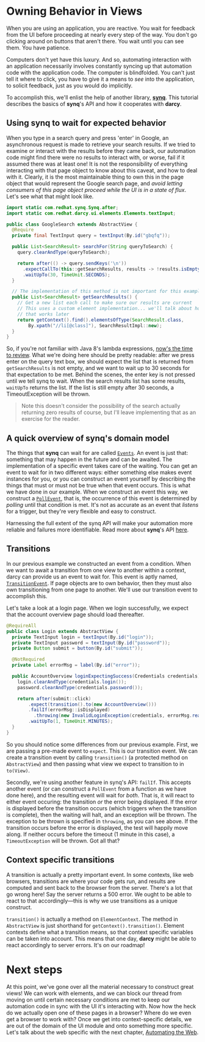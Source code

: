 # Owning Behavior in Views

When you are using an application, you are reactive. You wait for feedback from the UI before proceeding at nearly every step of the way. You don't go clicking around on buttons that aren't there. You wait until you can see them. You have patience.

Computers don't yet have this luxury. And so, automating interaction with an application necessarily involves constantly syncing up that automation code with the application code. The computer is blindfolded. You can't just tell it where to click, you have to give it a means to _see_ into the application, to solicit feedback, just as you would do implicitly.

To accomplish this, we'll enlist the help of another library, [**synq**](https://github.com/darcy-framework/synq). This tutorial describes the basics of **synq**'s API and how it cooperates with **darcy**.

## Using synq to wait for expected behavior

When you type in a search query and press 'enter' in Google, an asynchronous request is made to retrieve your search results. If we tried to examine or interact with the results before they came back, our automation code might find there were no results to interact with, or worse, fail if it assumed there was at least one! It is not the responsibility of everything interacting with that page object to know about this caveat, and how to deal with it. Clearly, it is the most maintainable thing to own this in the page object that would represent the Google search page, and _avoid letting consumers of this page object proceed while the UI is in a state of flux_. Let's see what that might look like.

```java
import static com.redhat.synq.Synq.after;
import static com.redhat.darcy.ui.elements.Elements.textInput;

public class GoogleSearch extends AbstractView {
  @Require
  private final TextInput query = textInput(By.id("gbqfq"));

  public List<SearchResult> searchFor(String queryToSearch) {
    query.clearAndType(queryToSearch);

    return after(() -> query.sendKeys('\n'))
      .expectCallTo(this::getSearchResults, results -> !results.isEmpty())
      .waitUpTo(30, TimeUnit.SECONDS);
  }

  // The implementation of this method is not important for this example
  public List<SearchResult> getSearchResults() {
    // Get a new list each call to make sure our results are current
    // This uses a custom element implementation... we'll talk about how
    // that works later
    return getContext().find().elementsOfType(SearchResult.class,
        By.xpath("//li[@class]"), SearchResultImpl::new);
  }
}
```

So, if you're not familiar with Java 8's lambda expressions, [now's the time to review](http://docs.oracle.com/javase/tutorial/java/javaOO/lambdaexpressions.html). What we're doing here should be pretty readable: after we press enter on the query text box, we should expect the list that is returned from `getSearchResults` is not empty, and we want to wait up to 30 seconds for that expectation to be met. Behind the scenes, the enter key is not pressed until we tell synq to wait. When the search results list has some results, `waitUpTo` returns the list. If the list is still empty after 30 seconds, a TimeoutException will be thrown.

> Note this doesn't consider the possibility of the search actually returning zero results of course, but I'll leave implementing that as an exercise for the reader.

## A quick overview of synq's domain model

The things that **synq** can wait for are called [`Events`](https://github.com/darcy-framework/synq/blob/master/src/main/java/com/redhat/synq/Event.java). An event is just that: something that may happen in the future and can be awaited. The implementation of a specific event takes care of the waiting. You can get an event to wait for in two different ways: either something else makes event instances for you, or you can construct an event yourself by describing the things that must or must not be true when that event occurs. This is what we have done in our example. When we construct an event this way, we construct a [`PollEvent`](https://github.com/darcy-framework/synq/blob/master/src/main/java/com/redhat/synq/PollEvent.java), that is, the occurrence of this event is determined by _polling_ until that condition is met. It's not as accurate as an event that _listens_ for a trigger, but they're very flexible and easy to construct.

Harnessing the full extent of the synq API will make your automation more reliable and failures more identifiable. Read more about **synq**'s API [here](https://github.com/darcy-framework/synq).

## Transitions

In our previous example we constructed an event from a condition. When we want to await a transition from one view to another within a context, darcy can provide us an event to wait for. This event is aptly named, [`TransitionEvent`](https://github.com/darcy-framework/darcy/blob/master/src/main/java/com/redhat/darcy/ui/TransitionEvent.java). If page objects are to own behavior, then they must also own transitioning from one page to another. We'll use our transition event to accomplish this.

Let's take a look at a login page. When we login successfully, we expect that the account overview page should load thereafter.

```java
@RequireAll
public class Login extends AbstractView {
  private TextInput login = textInput(By.id("login"));
  private TextInput password = textInput(By.id("password"));
  private Button submit = button(By.id("submit"));

  @NotRequired
  private Label errorMsg = label(By.id("error"));

  public AccountOverview loginExpectingSuccess(Credentials credentials) {
    login.clearAndType(credentials.login());
    password.clearAndType(credentials.password());

    return after(submit::click)
        .expect(transition().to(new AccountOverview()))
        .failIf(errorMsg::isDisplayed)
          .throwing(new InvalidLoginException(credentials, errorMsg.readText()))
        .waitUpTo(1, TimeUnit.MINUTES);
  }
}
```

So you should notice some differences from our previous example. First, we are passing a pre-made event to `expect`. This is our transition event. We can create a transition event by calling `transition()` (a protected method on `AbstractView`) and then passing what view we expect to transition to in `to(View)`.

Secondly, we're using another feature in synq's API: `failIf`. This accepts another event (or can construct a `PollEvent` from a function as we have done here), and the resulting event will wait for _both_. That is, it will react to either event occuring: the transition _or_ the error being displayed. If the error is displayed before the transition occurs (which triggers when the transition is complete), then the waiting will halt, and an exception will be thrown. The exception to be thrown is specified in `throwing`, as you can see above. If the transition occurs before the error is displayed, the test will happily move along. If neither occurs before the timeout (1 minute in this case), a `TimeoutException` will be thrown. Got all that?

## Context specific transitions

A transition is actually a pretty important event. In some contexts, like web browsers, transitions are where your code gets run, and results are computed and sent back to the browser from the server. There's a lot that go wrong here! Say the server returns a 500 error. We ought to be able to react to that accordingly&mdash;this is why we use transitions as a unique construct.

`transition()` is actually a method on `ElementContext`. The method in `AbstractView` is just shorthand for `getContext().transition()`. Element contexts define what a transition means, so that context specific variables can be taken into account. This means that one day, **darcy** might be able to react accordingly to server errors. It's on our roadmap!

# Next steps

At this point, we've gone over all the material necessary to construct great views! We can work with elements, and we can block our thread from moving on until certain necessary conditions are met to keep our automation code in sync with the UI it's interacting with. Now how the heck do we actually open one of these pages in a browser? Where do we even get a browser to work with? Once we get into context-specific details, we are out of the domain of the UI module and onto something more specific. Let's talk about the web specific with the next chapter, [Automating the Web](../automating_the_web/README.md).
